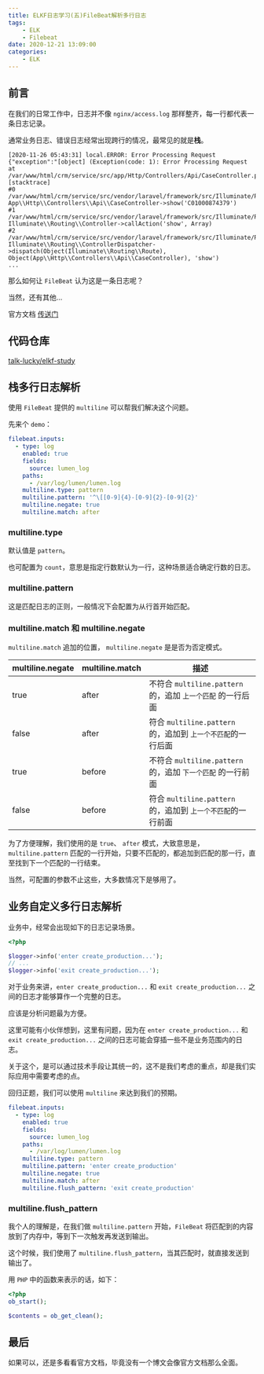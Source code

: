 ```yaml
---
title: ELKF日志学习(五)FileBeat解析多行日志
tags:
    - ELK
    - Filebeat
date: 2020-12-21 13:09:00
categories:
    - ELK
---
```


## 前言

在我们的日常工作中，日志并不像 `nginx/access.log` 那样整齐，每一行都代表一条日志记录。

通常业务日志、错误日志经常出现跨行的情况，最常见的就是**栈**。

```
[2020-11-26 05:43:31] local.ERROR: Error Processing Request {"exception":"[object] (Exception(code: 1): Error Processing Request at /var/www/html/crm/service/src/app/Http/Controllers/Api/CaseController.php:49)
[stacktrace]
#0 /var/www/html/crm/service/src/vendor/laravel/framework/src/Illuminate/Routing/Controller.php(54): App\\Http\\Controllers\\Api\\CaseController->show('C01000874379')
#1 /var/www/html/crm/service/src/vendor/laravel/framework/src/Illuminate/Routing/ControllerDispatcher.php(45): Illuminate\\Routing\\Controller->callAction('show', Array)
#2 /var/www/html/crm/service/src/vendor/laravel/framework/src/Illuminate/Routing/Route.php(255): Illuminate\\Routing\\ControllerDispatcher->dispatch(Object(Illuminate\\Routing\\Route), Object(App\\Http\\Controllers\\Api\\CaseController), 'show')
...
```

那么如何让 `FileBeat` 认为这是一条日志呢？

当然，还有其他...

官方文档 [传送门](https://www.elastic.co/guide/en/beats/filebeat/7.9/multiline-examples.html)

## 代码仓库

[talk-lucky/elkf-study](https://gitee.com/talk-lucky/elkf-study)

## 栈多行日志解析

使用 `FileBeat` 提供的 `multiline` 可以帮我们解决这个问题。

先来个 `demo`：

```yaml
filebeat.inputs:
  - type: log
    enabled: true
    fields:
      source: lumen_log
    paths:
      - /var/log/lumen/lumen.log
    multiline.type: pattern
    multiline.pattern: '^\[[0-9]{4}-[0-9]{2}-[0-9]{2}'
    multiline.negate: true
    multiline.match: after
```

### multiline.type

默认值是 `pattern`。

也可配置为 `count`，意思是指定行数默认为一行，这种场景适合确定行数的日志。

### multiline.pattern

这是匹配日志的正则，一般情况下会配置为从行首开始匹配。

### multiline.match 和 multiline.negate

`multiline.match` 追加的位置， `multiline.negate` 是是否为否定模式。

| multiline.negate | multiline.match | 描述                                                         |
| ---------------- | --------------- | ------------------------------------------------------------ |
| true             | after           | 不符合 `multiline.pattern` 的，追加 `上一个匹配` 的一行后面  |
| false            | after           | 符合 `multiline.pattern` 的，追加到 `上一个不匹配`的一行后面 |
| true             | before          | 不符合 `multiline.pattern` 的，追加 `下一个匹配` 的一行前面  |
| false            | before          | 符合 `multiline.pattern` 的，追加到 `上一个不匹配`的一行前面 |

为了方便理解，我们使用的是 `true`、 `after` 模式，大致意思是， `multiline.pattern` 匹配的一行开始，只要不匹配的，都追加到匹配的那一行，直至找到下一个匹配的一行结束。

当然，可配置的参数不止这些，大多数情况下是够用了。

## 业务自定义多行日志解析

业务中，经常会出现如下的日志记录场景。

```php
<?php

$logger->info('enter create_production...');
// ...
$logger->info('exit create_production...');
```

对于业务来讲，`enter create_production...` 和 `exit create_production...` 之间的日志才能够算作一个完整的日志。 

应该是分析问题最为方便。

这里可能有小伙伴想到，这里有问题，因为在 `enter create_production...` 和 `exit create_production...` 之间的日志可能会穿插一些不是业务范围内的日志。

关于这个，是可以通过技术手段让其统一的，这不是我们考虑的重点，却是我们实际应用中需要考虑的点。

回归正题，我们可以使用 `multiline` 来达到我们的预期。

```yaml
filebeat.inputs:
  - type: log
    enabled: true
    fields:
      source: lumen_log
    paths:
      - /var/log/lumen/lumen.log
    multiline.type: pattern
    multiline.pattern: 'enter create_production'
    multiline.negate: true
    multiline.match: after
    multiline.flush_pattern: 'exit create_production'
```

### multiline.flush_pattern

我个人的理解是，在我们做 `multiline.pattern` 开始，`FileBeat` 将匹配到的内容放到了内存中，等到下一次触发再发送到输出。

这个时候，我们使用了 `multiline.flush_pattern`，当其匹配时，就直接发送到输出了。

用 `PHP` 中的函数来表示的话，如下：

```php
<?php
ob_start();

$contents = ob_get_clean();
```

## 最后

如果可以，还是多看看官方文档，毕竟没有一个博文会像官方文档那么全面。
